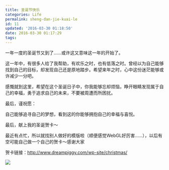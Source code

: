 ```yaml
---
title: 圣诞节快乐
categories: Life
permalink: sheng-dan-jie-kuai-le
id: 11
updated: '2016-03-30 01:18:50'
date: 2016-03-30 01:17:29
tags:
---
```


一年一度的圣诞节又到了……或许这又意味这一年的开始了。

这一年中，有很多人给了我帮助，有欢乐之时，也有低落之时。曾经以为自己能够找到自己的目标，却发现自己还是原地踏步。希望来年之时，心中这份迷茫能够或许减少一分吧。

感慨就到这里，希望在这个圣诞日子中，你我能够忘却烦恼，睁开眼睛发现属于自己的幸福，勇于追求自己的未来，不要被周遭而所困扰。

最后，谨祝愿：

自己能够追寻自己的梦想，看到这的你能够拥抱自己的幸福与喜悦。

最后，献上我的圣诞贺卡～

最近有点忙，所以就找别人做好的模版啦（顺便感觉WebGL好厉害……），以后有空可能自己做一个自己的贺卡～感谢大家

贺卡链接：http://www.dreampiggy.com/wp-site/christmas/

![](http://dreampiggy-image.test.upcdn.net/image/1/35/a9f2b746ae91a4d2f985966e93de8.png)